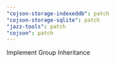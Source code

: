 ```yaml
---
"cojson-storage-indexeddb": patch
"cojson-storage-sqlite": patch
"jazz-tools": patch
"cojson": patch
---
```


Implement Group Inheritance
